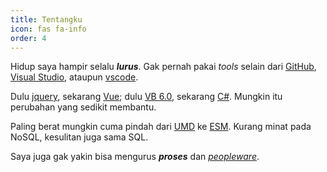 ```yaml
---
title: Tentangku
icon: fas fa-info
order: 4
---
```


Hidup saya hampir selalu ***lurus***. Gak pernah pakai *tools* selain dari [GitHub](https://github.com), [Visual Studio](https://visualstudio.microsoft.com/vs), ataupun [vscode](https://code.visualstudio.com).

Dulu [jquery](https://jquery.com/), sekarang [Vue](https://vuejs.org/); dulu [VB 6.0](https://en.wikipedia.org/wiki/Visual_Basic), sekarang [C#](https://docs.microsoft.com/en-gb/learn/paths/csharp-first-steps/). Mungkin itu perubahan yang sedikit membantu.

Paling berat mungkin cuma pindah dari [UMD](https://github.com/umdjs/umd) ke [ESM](https://hacks.mozilla.org/2018/03/es-modules-a-cartoon-deep-dive/). Kurang minat pada NoSQL, kesulitan juga sama SQL.

Saya juga gak yakin bisa mengurus ***proses*** dan [*peopleware*](https://en.wikipedia.org/wiki/Peopleware).